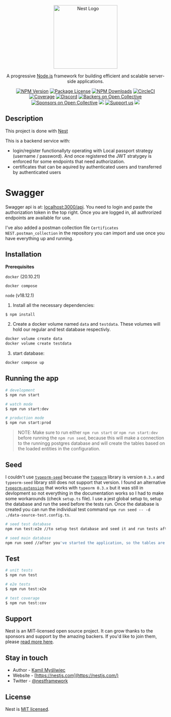 <p align="center">
  <a href="http://nestjs.com/" target="blank"><img src="https://nestjs.com/img/logo-small.svg" width="200" alt="Nest Logo" /></a>
</p>

[circleci-image]: https://img.shields.io/circleci/build/github/nestjs/nest/master?token=abc123def456
[circleci-url]: https://circleci.com/gh/nestjs/nest

  <p align="center">A progressive <a href="http://nodejs.org" target="_blank">Node.js</a> framework for building efficient and scalable server-side applications.</p>
    <p align="center">
<a href="https://www.npmjs.com/~nestjscore" target="_blank"><img src="https://img.shields.io/npm/v/@nestjs/core.svg" alt="NPM Version" /></a>
<a href="https://www.npmjs.com/~nestjscore" target="_blank"><img src="https://img.shields.io/npm/l/@nestjs/core.svg" alt="Package License" /></a>
<a href="https://www.npmjs.com/~nestjscore" target="_blank"><img src="https://img.shields.io/npm/dm/@nestjs/common.svg" alt="NPM Downloads" /></a>
<a href="https://circleci.com/gh/nestjs/nest" target="_blank"><img src="https://img.shields.io/circleci/build/github/nestjs/nest/master" alt="CircleCI" /></a>
<a href="https://coveralls.io/github/nestjs/nest?branch=master" target="_blank"><img src="https://coveralls.io/repos/github/nestjs/nest/badge.svg?branch=master#9" alt="Coverage" /></a>
<a href="https://discord.gg/G7Qnnhy" target="_blank"><img src="https://img.shields.io/badge/discord-online-brightgreen.svg" alt="Discord"/></a>
<a href="https://opencollective.com/nest#backer" target="_blank"><img src="https://opencollective.com/nest/backers/badge.svg" alt="Backers on Open Collective" /></a>
<a href="https://opencollective.com/nest#sponsor" target="_blank"><img src="https://opencollective.com/nest/sponsors/badge.svg" alt="Sponsors on Open Collective" /></a>
  <a href="https://paypal.me/kamilmysliwiec" target="_blank"><img src="https://img.shields.io/badge/Donate-PayPal-ff3f59.svg"/></a>
    <a href="https://opencollective.com/nest#sponsor"  target="_blank"><img src="https://img.shields.io/badge/Support%20us-Open%20Collective-41B883.svg" alt="Support us"></a>
  <a href="https://twitter.com/nestframework" target="_blank"><img src="https://img.shields.io/twitter/follow/nestframework.svg?style=social&label=Follow"></a>
</p>
  <!--[![Backers on Open Collective](https://opencollective.com/nest/backers/badge.svg)](https://opencollective.com/nest#backer)
  [![Sponsors on Open Collective](https://opencollective.com/nest/sponsors/badge.svg)](https://opencollective.com/nest#sponsor)-->

## Description

This project is done with [Nest](https://github.com/nestjs/nest)

This is a backend service with:
* login/register functionallyty operating with Local passport strategy (username / password). And once registered the JWT stratygey is enforced for some endpoints that need authorization.
* certificates that can be aquired by authenticated users and transferred by authenticated users

# Swagger

Swagger api is at: [localhost:3000/api](localhost:3000/api). You need to login and paste the authorization token in the top right. Once you are logged in, all authrorized endpoints are available for use.

I've also added a postman collection file `Certificates NEST.postman_collection` in the repository you can import and use once you have everything up and running.

## Installation

**Prerequisites**

`docker` (20.10.21)

`docker compose`

`node` (v18.12.1)

1. Install all the necessary dependencies:
```bash
$ npm install
```

2. Create a docker volume named `data` and `testdata`. These volumes will hold our regular and test database respectivly.
```bash
docker volume create data
docker volume create testdata
```

3. start database:
```bash
docker compose up
```

## Running the app

```bash
# development
$ npm run start

# watch mode
$ npm run start:dev

# production mode
$ npm run start:prod
```

>NOTE: Make sure to run either `npm run start` or `npm run start:dev` before running the `npm run seed`, because this will make a connection to the runningg postgres database and will create the tables based on the loaded entities in the configuration.

## Seed
I couldn't use [`typeorm-seed`](https://www.npmjs.com/package/typeorm-seed) becuase the [`typeorm`](https://www.npmjs.com/package/typeorm) library is version `0.3.x` and `typeorm-seed` library still does not support that version.
I found an alternative [`typeorm-extension`](https://www.npmjs.com/package/typeorm-extension) that works with `typeorm 0.3.x` but it was still in devlopment so not everything in the documentation works so I had to make some workarounds (check `setup.ts` file). I use a jest global setup to, setup the database and run the seed before the tests run. Once the database is created you can run the individual test command `npm run seed -- -d ./data-source-test.config.ts`.

```bash
# seed test database
npm run test:e2e //to setup test database and seed it and run tests afterwards

# seed main database
npm run seed //after you've started the application, so the tables are created
```

## Test

```bash
# unit tests
$ npm run test

# e2e tests
$ npm run test:e2e

# test coverage
$ npm run test:cov
```

## Support

Nest is an MIT-licensed open source project. It can grow thanks to the sponsors and support by the amazing backers. If you'd like to join them, please [read more here](https://docs.nestjs.com/support).

## Stay in touch

- Author - [Kamil Myśliwiec](https://kamilmysliwiec.com)
- Website - [https://nestjs.com](https://nestjs.com/)
- Twitter - [@nestframework](https://twitter.com/nestframework)

## License

Nest is [MIT licensed](LICENSE).
